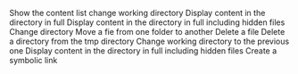 Show the content list
change working directory
Display content in the directory in full
Display content in the directory in full including hidden files
Change directory
Move a fie from one folder to another
Delete a file
Delete a directory from the tmp directory
Change working directory to the previous one
Display content in the directory in full including hidden files
Create a symbolic link
